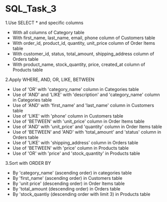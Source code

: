 # SQL_Task_3

1.Use SELECT * and specific columns

* With all columns of Category table
* With first_name, last_name, email, phone column of Customers table
* With order_id, product_id, quantity, unit_price column of Order Items table
* With customer_id, status, total_amount, shipping_address column of Orders table
* With product_name, stock_quantity, price, created_at column of Products table


2.Apply WHERE, AND, OR, LIKE, BETWEEN

* Use of 'OR' with 'category_name' column in Categories table
* Use of 'AND' and 'LIKE' with 'description' and 'category_name' column in Categories table
* Use of 'AND' with 'first_name' and 'last_name' column in Customers table
* Use of 'LIKE' with 'phone' column in Customers table
* Use of 'BETWEEN' with 'unit_price' column in Order Items table
* Use of 'AND' with 'unit_price' and 'quantity' column in Order Items table
* Use of 'BETWEEN' and 'AND' with 'total_amount' and 'status' column in Orders table
* Use of 'LIKE' with 'shipping_address' column in Orders table
* Use of 'BETWEEN' with 'price' column in Products table
* Use of 'OR' with 'price' and 'stock_quantity' in Products table


3.Sort with ORDER BY

* By 'category_name' (ascending order) in categories table
* By 'first_name' (ascending order) in Customers table
* By 'unit price' (descending order) in Order Items table
* By 'total_amount (descending order) in Orders table
* By 'stock_quantiy (descending order with limit 3) in Products table
